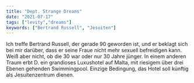 ```yaml
---
title: "Dept. Strange Dreams"
date: "2021-07-17"
tags: ["levity","dreams"]
keywords: ["Bertrand Russell", "Jesuiten"]
---
```

Ich treffe Bertrand Russell, der gerade 90 geworden ist, und er beklagt sich bei mir darüber, dass er seine Fraue nicht mehr sexuell befreidigen kann. Weiß aber nicht, ob die 30 war oder nur 30 Jahre jünger.
In einem anderen Traum erbt D. ein grandioses Luxushotel auf Malta, mit riesigem über drei Ebenen gehenden Swimmingpool. Einzige Bedingung, das Hotel soll künftig als Jesuitenzentrum dienen.